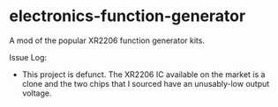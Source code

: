 # electronics-function-generator
A mod of the popular XR2206 function generator kits.

Issue Log:
- This project is defunct. The XR2206 IC available on the market is a clone and the two chips that I sourced have an unusably-low output voltage.
